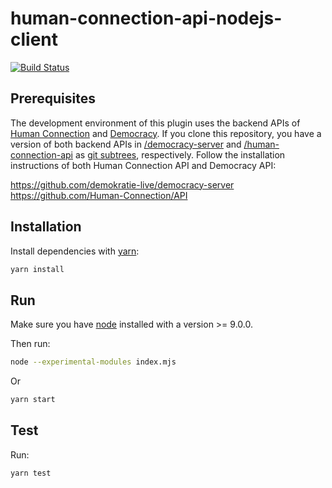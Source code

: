 # human-connection-api-nodejs-client
[![Build Status](https://travis-ci.org/roschaefer/human-connection-api-nodejs-client.svg?branch=master)](https://travis-ci.org/roschaefer/human-connection-api-nodejs-client)

## Prerequisites
The development environment of this plugin uses the backend APIs of [Human Connection](https://human-connection.org/) and [Democracy](https://www.democracy-deutschland.de/#!start).
If you clone this repository, you have a version of both backend APIs in [/democracy-server](/democracy-server) and [/human-connection-api](/human-connection-api) as [git subtrees](https://git-scm.com/book/en/v1/Git-Tools-Subtree-Merging), respectively.
Follow the installation instructions of both Human Connection API and Democracy API:

https://github.com/demokratie-live/democracy-server
https://github.com/Human-Connection/API


## Installation

Install dependencies with [yarn](https://yarnpkg.com/en/):
```sh
yarn install
```

## Run

Make sure you have [node](https://nodejs.org/en/) installed with a version >= 9.0.0.

Then run:
```sh
node --experimental-modules index.mjs

```

Or
```sh
yarn start
```

## Test

Run:
```
yarn test
```
